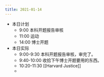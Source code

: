 ```yaml
---
title: 2021-01-14
---
```


- 本日计划
    - 9:00 本科开题报告审核
    - 11:00 运动
    - 14:00 博士开题
- 本日实际
    - 9:00-9:30 本科开题报告审核，审完了。
    - 9:40-10:00 收拾下午博士开题要用的东西。
    - 10:20-11:30 [[Harvard Justice]]
    -